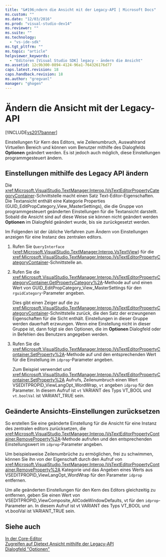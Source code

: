```yaml
---
title: "&#196;ndern die Ansicht mit der Legacy-API | Microsoft Docs"
ms.custom: ""
ms.date: "12/03/2016"
ms.prod: "visual-studio-dev14"
ms.reviewer: ""
ms.suite: ""
ms.technology: 
  - "vs-ide-sdk"
ms.tgt_pltfrm: ""
ms.topic: "article"
helpviewer_keywords: 
  - "Editoren [Visual Studio SDK] legacy - ändern die Ansicht"
ms.assetid: 12c9b300-0894-4124-96a1-764326176d77
caps.latest.revision: 18
caps.handback.revision: 18
ms.author: "gregvanl"
manager: "ghogen"
---
```

# &#196;ndern die Ansicht mit der Legacy-API
[!INCLUDE[vs2017banner](../code-quality/includes/vs2017banner.md)]

Einstellungen für Kern des Editors, wie Zeilenumbruch, Auswahlrand Virtuellen Bereich und können vom Benutzer mithilfe des Dialogfelds **Optionen** geändert werden.  Es ist jedoch auch möglich, diese Einstellungen programmgesteuert ändern.  
  
## Einstellungen mithilfe des Legacy API ändern  
 Die <xref:Microsoft.VisualStudio.TextManager.Interop.IVsTextEditorPropertyCategoryContainer>\-Schnittstelle macht einen Satz Text\-Editor\-Eigenschaften.  Die Textansicht enthält eine Kategorie Properties \(GUID\_EditPropCategory\_View\_MasterSettings\), die die Gruppe von programmgesteuert geänderten Einstellungen für die Textansicht darstellt.  Sobald die Ansicht sind auf diese Weise sie können nicht geändert werden **Optionen** im Dialogfeld geändert wurde, bis sie zurückgesetzt werden.  
  
 Im Folgenden ist der übliche Verfahren zum Ändern von Einstellungen anzeigen für eine Instanz des zentralen editors.  
  
1.  Rufen Sie `QueryInterface` \(<xref:Microsoft.VisualStudio.TextManager.Interop.VsTextView>\) für die <xref:Microsoft.VisualStudio.TextManager.Interop.IVsTextEditorPropertyCategoryContainer>\-Schnittstelle an.  
  
2.  Rufen Sie die <xref:Microsoft.VisualStudio.TextManager.Interop.IVsTextEditorPropertyCategoryContainer.GetPropertyCategory%2A>\-Methode auf und einen Wert von GUID\_EditPropCategory\_View\_MasterSettings für den `rguidCategory`\-Parameter angeben.  
  
     Dies gibt einen Zeiger auf die zu <xref:Microsoft.VisualStudio.TextManager.Interop.IVsTextEditorPropertyCategoryContainer>\-Schnittstelle zurück, die den Satz der erzwungenen Eigenschaften für die Sicht enthält.  Einstellungen in dieser Gruppe werden dauerhaft erzwungen.  Wenn eine Einstellung nicht in dieser Gruppe ist, dann folgt sie den Optionen, die im **Optionen** Dialogfeld oder in Befehlen des Benutzers angegeben werden.  
  
3.  Rufen Sie die <xref:Microsoft.VisualStudio.TextManager.Interop.IVsTextEditorPropertyContainer.SetProperty%2A>\-Methode auf und den entsprechenden Wert für die Einstellung im `idprop`\-Parameter angeben.  
  
     Zum Beispiel verwendet und <xref:Microsoft.VisualStudio.TextManager.Interop.IVsTextEditorPropertyContainer.SetProperty%2A> Aufrufs, Zeilenumbruch einen Wert VSEDITPROPID\_ViewLangOpt\_WordWrap, `vt` angeben `idprop` für den Parameter.  In diesem Aufruf ist `vt` VARIANT des Typs VT\_BOOL und `vt.boolVal` ist VARIANT\_TRUE sein.  
  
## Geänderte Ansichts\-Einstellungen zurücksetzen  
 So erstellen Sie eine geänderte Einstellung für die Ansicht für eine Instanz des zentralen editors zurücksetzen, die <xref:Microsoft.VisualStudio.TextManager.Interop.IVsTextEditorPropertyContainer.RemoveProperty%2A>\-Methode aufrufen und den entsprechenden Einstellungswert im `idprop`\-Parameter angeben.  
  
 Um beispielsweise Zeilenumbrüche zu ermöglichen, frei zu schwimmen, können Sie ihn von der Eigenschaft durch den Aufruf von <xref:Microsoft.VisualStudio.TextManager.Interop.IVsTextEditorPropertyContainer.RemoveProperty%2A> Kategorie und das Angeben eines Werts aus VSEDITPROPID\_ViewLangOpt\_WordWrap für den Parameter `idprop` entfernen.  
  
 Um alle geänderten Einstellungen für den Kern des Editors gleichzeitig zu entfernen, geben Sie einen Wert von VSEDITPROPID\_ViewComposite\_AllCodeWindowDefaults, vt für den `idprop`\-Parameter an.  In diesem Aufruf ist vt VARIANT des Typs VT\_BOOL und vt.boolVal ist VARIANT\_TRUE sein.  
  
## Siehe auch  
 [In der Core\-Editor](../extensibility/inside-the-core-editor.md)   
 [Zugreifen auf Dietext Ansicht mithilfe der Legacy\-API](../extensibility/accessing-thetext-view-by-using-the-legacy-api.md)   
 [Dialogfeld "Optionen"](../ide/reference/options-dialog-box-visual-studio.md)